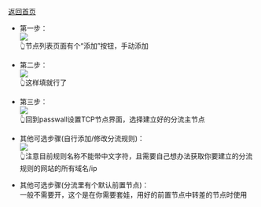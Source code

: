 [返回首页](https://opisthebest.github.io/OP-is-the-best/)                

* 第一步：            
![](https://pic.downk.cc/item/5f01bf6914195aa59449f761.jpg)                      
👆节点列表页面有个“添加”按钮，手动添加               
* 第二步：        
![](https://pic.downk.cc/item/5f01be1b14195aa594490305.jpg)                 
👆这样填就行了            
* 第三步：              
![](https://pic.downk.cc/item/5f01be6314195aa5944935d2.jpg)                
👆回到passwall设置TCP节点界面，选择建立好的分流主节点             

* 其他可选步骤(自行添加/修改分流规则)：                   
![](https://pic.downk.cc/item/5f01bed114195aa5944989ad.jpg)               
👆注意目前规则名称不能带中文字符，且需要自己想办法获取你要建立的分流规则的网站的所有域名/ip                    
* 其他可选步骤(分流里有个默认前置节点)：           
一般不需要开，这个是在你需要套娃，用好的前置节点中转差的节点时使用                      


